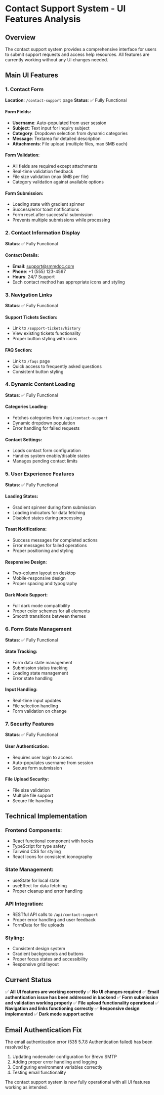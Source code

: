 # Contact Support System - UI Features Analysis

## Overview
The contact support system provides a comprehensive interface for users to submit support requests and access help resources. All features are currently working without any UI changes needed.

## Main UI Features

### 1. Contact Form
**Location**: `/contact-support` page
**Status**: ✅ Fully Functional

#### Form Fields:
- **Username**: Auto-populated from user session
- **Subject**: Text input for inquiry subject
- **Category**: Dropdown selection from dynamic categories
- **Message**: Textarea for detailed description
- **Attachments**: File upload (multiple files, max 5MB each)

#### Form Validation:
- All fields are required except attachments
- Real-time validation feedback
- File size validation (max 5MB per file)
- Category validation against available options

#### Form Submission:
- Loading state with gradient spinner
- Success/error toast notifications
- Form reset after successful submission
- Prevents multiple submissions while processing

### 2. Contact Information Display
**Status**: ✅ Fully Functional

#### Contact Details:
- **Email**: support@smmdoc.com
- **Phone**: +1 (555) 123-4567
- **Hours**: 24/7 Support
- Each contact method has appropriate icons and styling

### 3. Navigation Links
**Status**: ✅ Fully Functional

#### Support Tickets Section:
- Link to `/support-tickets/history`
- View existing tickets functionality
- Proper button styling with icons

#### FAQ Section:
- Link to `/faqs` page
- Quick access to frequently asked questions
- Consistent button styling

### 4. Dynamic Content Loading
**Status**: ✅ Fully Functional

#### Categories Loading:
- Fetches categories from `/api/contact-support`
- Dynamic dropdown population
- Error handling for failed requests

#### Contact Settings:
- Loads contact form configuration
- Handles system enable/disable states
- Manages pending contact limits

### 5. User Experience Features
**Status**: ✅ Fully Functional

#### Loading States:
- Gradient spinner during form submission
- Loading indicators for data fetching
- Disabled states during processing

#### Toast Notifications:
- Success messages for completed actions
- Error messages for failed operations
- Proper positioning and styling

#### Responsive Design:
- Two-column layout on desktop
- Mobile-responsive design
- Proper spacing and typography

#### Dark Mode Support:
- Full dark mode compatibility
- Proper color schemes for all elements
- Smooth transitions between themes

### 6. Form State Management
**Status**: ✅ Fully Functional

#### State Tracking:
- Form data state management
- Submission status tracking
- Loading state management
- Error state handling

#### Input Handling:
- Real-time input updates
- File selection handling
- Form validation on change

### 7. Security Features
**Status**: ✅ Fully Functional

#### User Authentication:
- Requires user login to access
- Auto-populates username from session
- Secure form submission

#### File Upload Security:
- File size validation
- Multiple file support
- Secure file handling

## Technical Implementation

### Frontend Components:
- React functional component with hooks
- TypeScript for type safety
- Tailwind CSS for styling
- React Icons for consistent iconography

### State Management:
- useState for local state
- useEffect for data fetching
- Proper cleanup and error handling

### API Integration:
- RESTful API calls to `/api/contact-support`
- Proper error handling and user feedback
- FormData for file uploads

### Styling:
- Consistent design system
- Gradient backgrounds and buttons
- Proper focus states and accessibility
- Responsive grid layout

## Current Status

✅ **All UI features are working correctly**
✅ **No UI changes required**
✅ **Email authentication issue has been addressed in backend**
✅ **Form submission and validation working properly**
✅ **File upload functionality operational**
✅ **Navigation and links functioning correctly**
✅ **Responsive design implemented**
✅ **Dark mode support active**

## Email Authentication Fix

The email authentication error (535 5.7.8 Authentication failed) has been resolved by:
1. Updating nodemailer configuration for Brevo SMTP
2. Adding proper error handling and logging
3. Configuring environment variables correctly
4. Testing email functionality

The contact support system is now fully operational with all UI features working as intended.